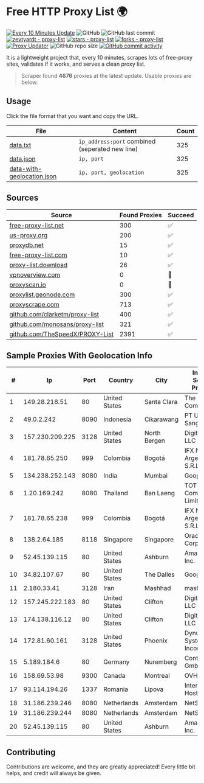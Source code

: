 
# Free HTTP Proxy List 🌍

[![Every 10 Minutes Update](https://github.com/mertguvencli/http-proxy-list/actions/workflows/main.yml/badge.svg?branch=main)](https://github.com/mertguvencli/http-proxy-list/actions/workflows/main.yml)
![GitHub](https://img.shields.io/github/license/mertguvencli/http-proxy-list)
![GitHub last commit](https://img.shields.io/github/last-commit/mertguvencli/http-proxy-list)
[![zevtyardt - proxy-list](https://img.shields.io/static/v1?label=zevtyardt&message=proxy-list&color=blue&logo=github)](https://github.com/zevtyardt/proxy-list "Go to GitHub repo")
[![stars - proxy-list](https://img.shields.io/github/stars/zevtyardt/proxy-list?style=social)](https://github.com/zevtyardt/proxy-list)
[![forks - proxy-list](https://img.shields.io/github/forks/zevtyardt/proxy-list?style=social)](https://github.com/zevtyardt/proxy-list)
[![Proxy Updater](https://github.com/zevtyardt/proxy-list/workflows/Proxy%20Updater/badge.svg)](https://github.com/zevtyardt/proxy-list/actions?query=workflow:"Proxy+Updater")
![GitHub repo size](https://img.shields.io/github/repo-size/zevtyardt/proxy-list)
[![GitHub commit activity](https://img.shields.io/github/commit-activity/m/zevtyardt/proxy-list?logo=commits)](https://github.com/zevtyardt/proxy-list/commits/main)

It is a lightweight project that, every 10 minutes, scrapes lots of free-proxy sites, validates if it works, and serves a clean proxy list.

> Scraper found **4676** proxies at the latest update. Usable proxies are below.

## Usage

Click the file format that you want and copy the URL.

|File|Content|Count|
|----|-------|-----|
|[data.txt](https://raw.githubusercontent.com/mertguvencli/http-proxy-list/main/proxy-list/data.txt)|`ip_address:port` combined (seperated new line)|325|
|[data.json](https://raw.githubusercontent.com/mertguvencli/http-proxy-list/main/proxy-list/data.json)|`ip, port`|325|
|[data-with-geolocation.json](https://raw.githubusercontent.com/mertguvencli/http-proxy-list/main/proxy-list/data-with-geolocation.json)|`ip, port, geolocation`|325|

## Sources

|Source|Found Proxies|Succeed|
|------|-------------|-------|
|[free-proxy-list.net](https://free-proxy-list.net)|300|✅|
|[us-proxy.org](https://www.us-proxy.org)|200|✅|
|[proxydb.net](http://proxydb.net)|15|✅|
|[free-proxy-list.com](https://free-proxy-list.com/?page=&port=&type%5B%5D=http&type%5B%5D=https&up_time=0&search=Search)|10|✅|
|[proxy-list.download](https://www.proxy-list.download/HTTP)|26|✅|
|[vpnoverview.com](https://vpnoverview.com/privacy/anonymous-browsing/free-proxy-servers)|0|🚫|
|[proxyscan.io](https://www.proxyscan.io)|0|🚫|
|[proxylist.geonode.com](https://proxylist.geonode.com/api/proxy-list?limit=300&page=1&sort_by=lastChecked&sort_type=desc&protocols=http,https)|300|✅|
|[proxyscrape.com](https://api.proxyscrape.com/v2/?request=displayproxies&protocol=http&timeout=10000&country=all&ssl=all&anonymity=all)|713|✅|
|[github.com/clarketm/proxy-list](https://raw.githubusercontent.com/clarketm/proxy-list/master/proxy-list-raw.txt)|400|✅|
|[github.com/monosans/proxy-list](https://raw.githubusercontent.com/monosans/proxy-list/main/proxies/http.txt)|321|✅|
|[github.com/TheSpeedX/PROXY-List](https://raw.githubusercontent.com/TheSpeedX/PROXY-List/master/http.txt)|2391|✅|


## Sample Proxies With Geolocation Info

|#|Ip|Port|Country|City|Internet Service Provider|
|-|--|----|-------|----|-------------------------|
|1|149.28.218.51|80|United States|Santa Clara|The Constant Company|
|2|49.0.2.242|8090|Indonesia|Cikarawang|PT Usaha Adi Sanggoro|
|3|157.230.209.225|3128|United States|North Bergen|DigitalOcean, LLC|
|4|181.78.65.250|999|Colombia|Bogotá|IFX Networks Argentina S.R.L|
|5|134.238.252.143|8080|India|Mumbai|Google LLC|
|6|1.20.169.242|8080|Thailand|Ban Laeng|TOT Public Company Limited|
|7|181.78.65.238|999|Colombia|Bogotá|IFX Networks Argentina S.R.L|
|8|138.2.64.185|8118|Singapore|Singapore|Oracle Corporation|
|9|52.45.139.115|80|United States|Ashburn|Amazon.com, Inc.|
|10|34.82.107.67|80|United States|The Dalles|Google LLC|
|11|2.180.33.41|3128|Iran|Mashhad|mashhad|
|12|157.245.222.183|80|United States|Clifton|DigitalOcean, LLC|
|13|174.138.116.12|80|United States|Clifton|DigitalOcean, LLC|
|14|172.81.60.161|3128|United States|Phoenix|Dynu Systems Incorporated|
|15|5.189.184.6|80|Germany|Nuremberg|Contabo GmbH|
|16|158.69.53.98|9300|Canada|Montreal|OVH SAS|
|17|93.114.194.26|1337|Romania|Lipova|Interkvm Host SRL|
|18|31.186.239.246|8080|Netherlands|Amsterdam|NetSkope Inc|
|19|31.186.239.244|8080|Netherlands|Amsterdam|NetSkope Inc|
|20|52.45.139.115|80|United States|Ashburn|Amazon.com, Inc.|



## Contributing

Contributions are welcome, and they are greatly appreciated! Every
little bit helps, and credit will always be given.

